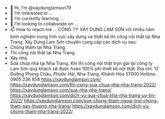- 👋 Hi, I’m @xaydunglamson79
- 👀 I’m interested in ...
- 🌱 I’m currently learning ...
- 💞️ I’m looking to collaborate on ...
- 📫 How to reach me ...
CÔNG TY XÂY DỰNG LAM SƠN với nhiều năm kinh nghiệm trong lĩnh vực xây dựng và thiết kế thi công nội thất tại Nha Trang.
Xây Dựng Lam Sơn chuyên cung cấp các dịch vụ sau:
- Chống thấm tại Nha Trang.
- Thi công nội thất tại Nha Trang. 
- Xây nhà.
- Sửa chữa nhà tại Nha Trang.
Khi thi công nội thất trọn gói tại công ty Lam Sơn quý khách sẽ được hoàn 100% phí thiết kế nội thất.
Địa chỉ: 12 Đường Phong Châu, Phước Hải, Nha Trang, Khánh Hòa 57000
Hotline: 0905 236 858
https://xaydunglamson.com/
https://xaydunglamson.com/thi-cong-sua-chua-nha-nha-trang-2022/
https://xaydunglamson.com/sua-nha-nha-trang/
https://xaydunglamson.com/dich-vu-sua-chua-nha-nha-trang-uy-tin-2022/
https://xaydunglamson.com/son-chong-tham-ngoai-troi-chong-tham-san-thuong-nha-trang/
https://xaydunglamson.com/dich-vu-chong-tham-nha-trang-2022/
<!---
xaydunglamson79/xaydunglamson79 is a ✨ special ✨ repository because its `README.md` (this file) appears on your GitHub profile.
You can click the Preview link to take a look at your changes.
--->
